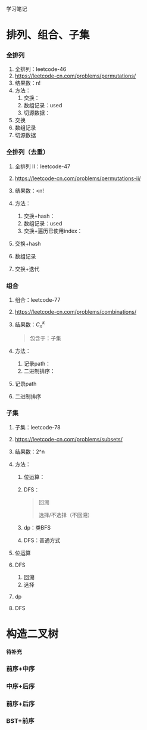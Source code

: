 学习笔记

# 排列、组合、子集

### 全排列

1. 全排列：leetcode-46
2. https://leetcode-cn.com/problems/permutations/
3. 结果数：n!
4. 方法：
   1. 交换：
   2. 数组记录：used
   3. 切源数据：
5. 交换
6. 数组记录
7. 切源数据

### 全排列（去重）

1. 全排列 II：leetcode-47

2. https://leetcode-cn.com/problems/permutations-ii/

3. 结果数：<n!

4. 方法：

   1. 交换+hash：
   2. 数组记录：used
   3. 交换+遍历已使用index：

5. 交换+hash

6. 数组记录

7. 交换+迭代

### 组合

1. 组合：leetcode-77

2. https://leetcode-cn.com/problems/combinations/

3. 结果数：$C^k_n$

   > 包含于：子集

4. 方法：

   1. 记录path：
   2. 二进制排序：

5. 记录path

6. 二进制排序

### 子集

1. 子集：leetcode-78

2. https://leetcode-cn.com/problems/subsets/

3. 结果数：2^n

4. 方法：

   1. 位运算：

   2. DFS：

      >回溯
      >
      >选择/不选择（不回溯）

   3. dp：类BFS

   4. DFS：普通方式

5. 位运算

6. DFS

   1. 回溯
   2. 选择

7. dp

8. DFS

# 构造二叉树

**待补充**

### 前序+中序

### 中序+后序

### 前序+后序

### BST+前序

